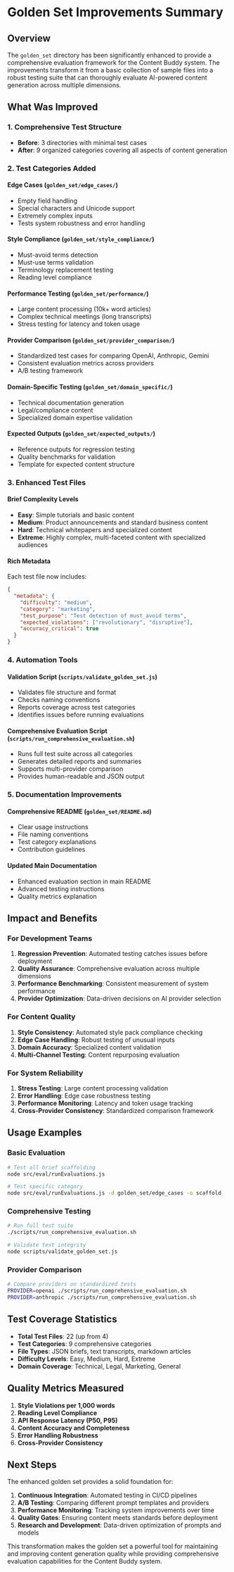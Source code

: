 # Golden Set Improvements Summary

## Overview

The `golden_set` directory has been significantly enhanced to provide a comprehensive evaluation framework for the Content Buddy system. The improvements transform it from a basic collection of sample files into a robust testing suite that can thoroughly evaluate AI-powered content generation across multiple dimensions.

## What Was Improved

### 1. Comprehensive Test Structure

- **Before**: 3 directories with minimal test cases
- **After**: 9 organized categories covering all aspects of content generation

### 2. Test Categories Added

#### **Edge Cases** (`golden_set/edge_cases/`)

- Empty field handling
- Special characters and Unicode support
- Extremely complex inputs
- Tests system robustness and error handling

#### **Style Compliance** (`golden_set/style_compliance/`)

- Must-avoid terms detection
- Must-use terms validation
- Terminology replacement testing
- Reading level compliance

#### **Performance Testing** (`golden_set/performance/`)

- Large content processing (10k+ word articles)
- Complex technical meetings (long transcripts)
- Stress testing for latency and token usage

#### **Provider Comparison** (`golden_set/provider_comparison/`)

- Standardized test cases for comparing OpenAI, Anthropic, Gemini
- Consistent evaluation metrics across providers
- A/B testing framework

#### **Domain-Specific Testing** (`golden_set/domain_specific/`)

- Technical documentation generation
- Legal/compliance content
- Specialized domain expertise validation

#### **Expected Outputs** (`golden_set/expected_outputs/`)

- Reference outputs for regression testing
- Quality benchmarks for validation
- Template for expected content structure

### 3. Enhanced Test Files

#### **Brief Complexity Levels**

- **Easy**: Simple tutorials and basic content
- **Medium**: Product announcements and standard business content
- **Hard**: Technical whitepapers and specialized content
- **Extreme**: Highly complex, multi-faceted content with specialized audiences

#### **Rich Metadata**

Each test file now includes:

```json
{
  "metadata": {
    "difficulty": "medium",
    "category": "marketing",
    "test_purpose": "Test detection of must_avoid terms",
    "expected_violations": ["revolutionary", "disruptive"],
    "accuracy_critical": true
  }
}
```

### 4. Automation Tools

#### **Validation Script** (`scripts/validate_golden_set.js`)

- Validates file structure and format
- Checks naming conventions
- Reports coverage across test categories
- Identifies issues before running evaluations

#### **Comprehensive Evaluation Script** (`scripts/run_comprehensive_evaluation.sh`)

- Runs full test suite across all categories
- Generates detailed reports and summaries
- Supports multi-provider comparison
- Provides human-readable and JSON output

### 5. Documentation Improvements

#### **Comprehensive README** (`golden_set/README.md`)

- Clear usage instructions
- File naming conventions
- Test category explanations
- Contribution guidelines

#### **Updated Main Documentation**

- Enhanced evaluation section in main README
- Advanced testing instructions
- Quality metrics explanation

## Impact and Benefits

### For Development Teams

1. **Regression Prevention**: Automated testing catches issues before deployment
2. **Quality Assurance**: Comprehensive evaluation across multiple dimensions
3. **Performance Benchmarking**: Consistent measurement of system performance
4. **Provider Optimization**: Data-driven decisions on AI provider selection

### For Content Quality

1. **Style Consistency**: Automated style pack compliance checking
2. **Edge Case Handling**: Robust testing of unusual inputs
3. **Domain Accuracy**: Specialized content validation
4. **Multi-Channel Testing**: Content repurposing evaluation

### For System Reliability

1. **Stress Testing**: Large content processing validation
2. **Error Handling**: Edge case robustness testing
3. **Performance Monitoring**: Latency and token usage tracking
4. **Cross-Provider Consistency**: Standardized comparison framework

## Usage Examples

### Basic Evaluation

```bash
# Test all brief scaffolding
node src/eval/runEvaluations.js

# Test specific category
node src/eval/runEvaluations.js -d golden_set/edge_cases -o scaffold
```

### Comprehensive Testing

```bash
# Run full test suite
./scripts/run_comprehensive_evaluation.sh

# Validate test integrity
node scripts/validate_golden_set.js
```

### Provider Comparison

```bash
# Compare providers on standardized tests
PROVIDER=openai ./scripts/run_comprehensive_evaluation.sh
PROVIDER=anthropic ./scripts/run_comprehensive_evaluation.sh
```

## Test Coverage Statistics

- **Total Test Files**: 22 (up from 4)
- **Test Categories**: 9 comprehensive categories
- **File Types**: JSON briefs, text transcripts, markdown articles
- **Difficulty Levels**: Easy, Medium, Hard, Extreme
- **Domain Coverage**: Technical, Legal, Marketing, General

## Quality Metrics Measured

1. **Style Violations per 1,000 words**
2. **Reading Level Compliance**
3. **API Response Latency (P50, P95)**
4. **Content Accuracy and Completeness**
5. **Error Handling Robustness**
6. **Cross-Provider Consistency**

## Next Steps

The enhanced golden set provides a solid foundation for:

1. **Continuous Integration**: Automated testing in CI/CD pipelines
2. **A/B Testing**: Comparing different prompt templates and providers
3. **Performance Monitoring**: Tracking system improvements over time
4. **Quality Gates**: Ensuring content meets standards before deployment
5. **Research and Development**: Data-driven optimization of prompts and models

This transformation makes the golden set a powerful tool for maintaining and improving content generation quality while providing comprehensive evaluation capabilities for the Content Buddy system.
